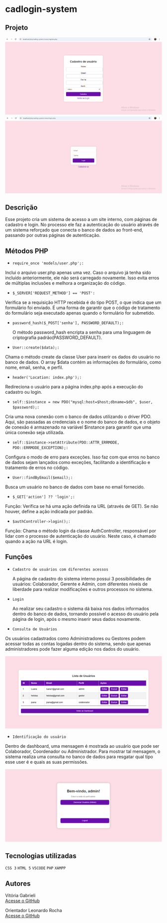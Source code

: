 # cadlogin-system

## Projeto

![img](imgs/tela-cadastro.png)
![img](imgs/tela-login.png)


## Descrição

Esse projeto cria um sistema de acesso a um site interno, com páginas de cadastro e login. No processo ele faz a autenticação do usuário através de um sistema reforçado que conecta o banco de dados ao front-end, passando por outras páginas de autenticação.

## Métodos PHP

- ``require_once 'models/user.php';:``

Inclui o arquivo user.php apenas uma vez. Caso o arquivo já tenha sido incluído anteriormente, ele não será carregado novamente. Isso evita erros de múltiplas inclusões e melhora a organização do código.



- ``$_SERVER['REQUEST_METHOD'] == 'POST':``

Verifica se a requisição HTTP recebida é do tipo POST, o que indica que um formulário foi enviado. É uma forma de garantir que o código de tratamento do formulário seja executado apenas quando o formulário for submetido.



- ``password_hash($_POST['senha'], PASSWORD_DEFAULT);:``

  O método password_hash encripta a senha para uma linguagem de criptografia padrão(PASSWORD_DEFAULT).

- ``User::create($data);:``

Chama o método create da classe User para inserir os dados do usuário no banco de dados. O array $data contém as informações do formulário, como nome, email, senha, e perfil.



- ``header('Location: index.php');:``

Redireciona o usuário para a página index.php após a execução do cadastro ou login. 



- ``self::$instance = new PDO("mysql:host=$host;dbname=$db", $user, $password);:``

Cria uma nova conexão com o banco de dados utilizando o driver PDO. Aqui, são passadas as credenciais e o nome do banco de dados, e o objeto de conexão é armazenado na variável $instance para garantir que uma única conexão seja utilizada.



- ``self::$instance->setAttribute(PDO::ATTR_ERRMODE, PDO::ERRMODE_EXCEPTION);:``

Configura o modo de erro para exceções. Isso faz com que erros no banco de dados sejam lançados como exceções, facilitando a identificação e tratamento de erros no código.



- ``User::findByEmail($email);:``

Busca um usuário no banco de dados com base no email fornecido.


- ``$_GET['action'] ?? 'login';:``

Função: Verifica se há uma ação definida na URL (através de GET). Se não houver, define a ação indicada por padrão.


- ``$authController->login();:``

Função: Chama o método login da classe AuthController, responsável por lidar com o processo de autenticação do usuário. Neste caso, é chamado quando a ação na URL é login.

## Funções

- ``Cadastro de usuários com diferentes acessos``

  A página de cadastro do sistema interno possui 3 possibilidades de usuários: Colaborador, Gerente e Admin, com diferentes níveis de liberdade para realizar modificações e outros processos no sistema.

- ``Login``

  Ao realizar seu cadastro o sistema dá baixa nos dados informados dentro do banco de dados, tornando possível o acesso do usuário pela página de login, após o mesmo inserir seus dados novamente.

- ``Consulta de Usuários``

Os usuários cadastrados como Administradores ou Gestores podem acessar todas as contas logadas dentro do sistema, sendo que apenas administradores pode fazer alguma edição nos dados do usuário.

![img](imgs/tela-lista.png)

- ``Identificação do usuário``

Dentro de dashboard, uma mensagem é mostrada ao usuário que pode ser Colaborador, Coordenador ou Administrador. Para mostrar tal mensagem, o sistema realiza uma consulta no banco de dados para resgatar qual tipo esse user é e quais as suas permissões.

![img](imgs/tela-dashboard.png)


## Tecnologias utilizadas

``CSS 3`` ``HTML 5`` ``VSCODE``
``PHP`` ``XAMPP``

## Autores

Vitória Gabrieli  
[Acesse o GitHub](https://github.com/vickieww)  

Orientador Leonardo Rocha  
[Acesse o GitHub](https://github.com/LeonardoRochaMarista)

